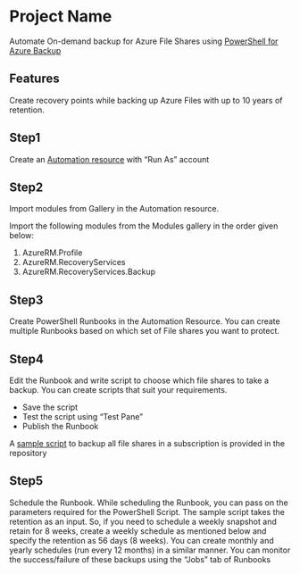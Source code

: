 # Project Name

Automate On-demand backup for Azure File Shares using [PowerShell for Azure Backup](https://docs.microsoft.com/en-us/azure/backup/backup-azure-afs-automation)

## Features

Create recovery points while backing up Azure Files with up to 10 years of retention. 

## Step1
Create an [Automation resource](https://docs.microsoft.com/en-us/azure/automation/automation-quickstart-create-account) with “Run As” account

## Step2
Import modules from Gallery in the Automation resource.

Import the following modules from the Modules gallery in the order given below:
1. AzureRM.Profile
2. AzureRM.RecoveryServices
3. AzureRM.RecoveryServices.Backup

## Step3
Create PowerShell Runbooks in the Automation Resource. You can create multiple Runbooks based on which set of File shares you want to protect.

## Step4
Edit the Runbook and write script to choose which file shares to take a backup. You can create scripts that suit your requirements.
- Save the script
- Test the script using “Test Pane”
- Publish the Runbook

A [sample script](UsePowerShellforLTRAzureFiles.ps1.txt) to backup all file shares in a subscription is provided in the repository

## Step5
Schedule the Runbook. While scheduling the Runbook, you can pass on the parameters required for the PowerShell Script. The sample script takes the retention as an input. So, if you need to schedule a weekly snapshot and retain for 8 weeks, create a weekly schedule as mentioned below and specify the retention as 56 days (8 weeks). You can create monthly and yearly schedules (run every 12 months) in a similar manner. You can monitor the success/failure of these backups using the “Jobs” tab of Runbooks
